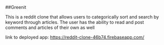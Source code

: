 ##Greenit

This is a reddit clone that allows users to categorically sort and search by keyword through articles. The user has the ability to read and post comments and articles of their own as well

link to deployed app: https://reddit-clone-46b74.firebaseapp.com/
